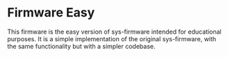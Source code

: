 # Firmware Easy

This firmware is the easy version of sys-firmware intended for educational purposes. It is a simple implementation of the original sys-firmware, with the same functionality but with a simpler
codebase.
